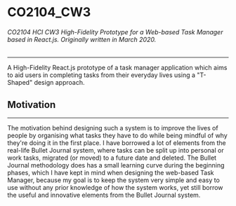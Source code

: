 # CO2104_CW3

###### CO2104 HCI CW3 High-Fidelity Prototype for a Web-based Task Manager based in React.js. Originally written in March 2020.
-----------

A High-Fidelity React.js prototype of a task manager application which aims to aid users in completing tasks from their everyday lives using a "T-Shaped" design approach.

## Motivation
-----------

The motivation behind designing such a system is to improve the lives of people by organising what tasks they have to do while being mindful of why they're doing it in the first place. I have borrowed a lot of elements from the real-life Bullet Journal system, where tasks can be split up into personal or work tasks, migrated (or moved) to a future date and deleted. The Bullet Journal methodology does has a small learning curve during the beginning phases, which I have kept in mind when designing the web-based Task Manager, because my goal is to keep the system very simple and easy to use without any prior knowledge of how the system works, yet still borrow the useful and innovative elements from the Bullet Journal system.

